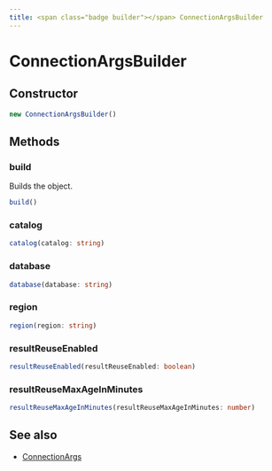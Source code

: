 ```yaml
---
title: <span class="badge builder"></span> ConnectionArgsBuilder
---
```

# <span class="badge builder"></span> ConnectionArgsBuilder

## Constructor

```typescript
new ConnectionArgsBuilder()
```
## Methods

### <span class="badge object-method"></span> build

Builds the object.

```typescript
build()
```

### <span class="badge object-method"></span> catalog

```typescript
catalog(catalog: string)
```

### <span class="badge object-method"></span> database

```typescript
database(database: string)
```

### <span class="badge object-method"></span> region

```typescript
region(region: string)
```

### <span class="badge object-method"></span> resultReuseEnabled

```typescript
resultReuseEnabled(resultReuseEnabled: boolean)
```

### <span class="badge object-method"></span> resultReuseMaxAgeInMinutes

```typescript
resultReuseMaxAgeInMinutes(resultReuseMaxAgeInMinutes: number)
```

## See also

 * <span class="badge object-type-interface"></span> [ConnectionArgs](./object-ConnectionArgs.md)
